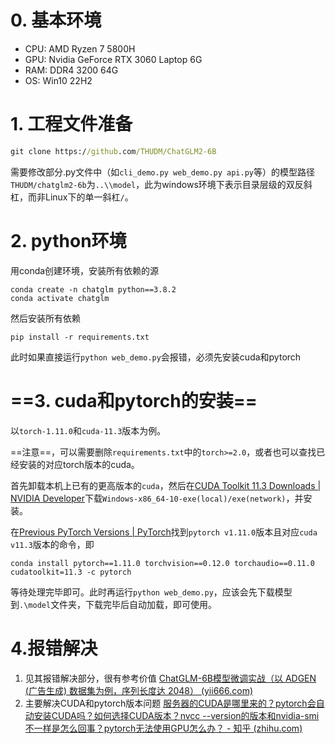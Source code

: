 # 0. 基本环境

- CPU: AMD Ryzen 7 5800H
- GPU: Nvidia GeForce RTX 3060 Laptop 6G
- RAM: DDR4 3200 64G
- OS: Win10 22H2
# 1. 工程文件准备

```cmd
git clone https://github.com/THUDM/ChatGLM2-6B
```

需要修改部分.py文件中（如`cli_demo.py web_demo.py api.py`等）的模型路径`THUDM/chatglm2-6b`为`..\\model`，此为windows环境下表示目录层级的双反斜杠，而非Linux下的单一斜杠`/`。

#  2. python环境

用conda创建环境，安装所有依赖的源

```conda
conda create -n chatglm python==3.8.2
conda activate chatglm
```

然后安装所有依赖

```conda
pip install -r requirements.txt
```

此时如果直接运行`python web_demo.py`会报错，必须先安装cuda和pytorch

# ==3. cuda和pytorch的安装==

以`torch-1.11.0`和`cuda-11.3`版本为例。

==注意==，可以需要删除`requirements.txt`中的`torch>=2.0`，或者也可以查找已经安装的对应torch版本的cuda。

首先卸载本机上已有的更高版本的`cuda`，然后在[CUDA Toolkit 11.3 Downloads | NVIDIA Developer](https://developer.nvidia.com/cuda-11.3.0-download-archive)下载`Windows-x86_64-10-exe(local)/exe(network)`，并安装。

在[Previous PyTorch Versions | PyTorch](https://pytorch.org/get-started/previous-versions/)找到`pytorch v1.11.0`版本且对应`cuda v11.3`版本的命令，即

```conda
conda install pytorch==1.11.0 torchvision==0.12.0 torchaudio==0.11.0 cudatoolkit=11.3 -c pytorch
```

等待处理完毕即可。此时再运行`python web_demo.py`，应该会先下载模型到`.\model`文件夹，下载完毕后自动加载，即可使用。

# 4.报错解决

1. 见其报错解决部分，很有参考价值 [ChatGLM-6B模型微调实战（以 ADGEN (广告生成) 数据集为例，序列长度达 2048） (yii666.com)](https://www.yii666.com/blog/435808.html)
2. 主要解决CUDA和pytorch版本问题 [服务器的CUDA是哪里来的？pytorch会自动安装CUDA吗？如何选择CUDA版本？nvcc --version的版本和nvidia-smi不一样是怎么回事？pytorch无法使用GPU怎么办？ - 知乎 (zhihu.com)](https://zhuanlan.zhihu.com/p/553023616)